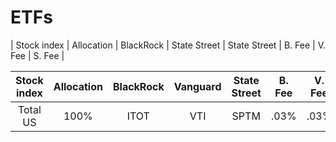 # ETFs

| Stock index | Allocation | BlackRock    | State Street | State Street | B. Fee | V. Fee | S. Fee |

| Stock index | Allocation | BlackRock    | Vanguard     | State Street | B. Fee | V. Fee | S. Fee |
| :-----: | :-----: | :-----: | :-----: | :-----: | :-----: | :-----: | :-----: |
| Total US | 100% | ITOT | VTI | SPTM | .03% | .03% | .03% |
